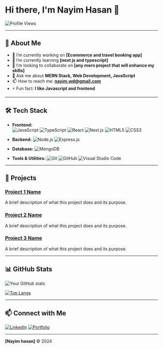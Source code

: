 # Hi there, I'm Nayim Hasan 👋

![Profile Views](https://komarev.com/ghpvc/?username=NayimWd&color=brightgreen)

---

## 🌟 About Me

- 🔭 I’m currently working on **[Ecommerce and travel booking app]**
- 🌱 I’m currently learning **[next js and typescript]**
- 👯 I’m looking to collaborate on **[any mern project that will enhance my skills]**
- 💬 Ask me about **MERN Stack, Web Development, JavaScript**
- 📫 How to reach me: **nayim.wd@gmail.com**
- ⚡ Fun fact: **I like Javascript and frontend**

---

## 🛠️ Tech Stack

- **Frontend:**  
  ![JavaScript](https://img.shields.io/badge/JavaScript-%23F7DF1E.svg?style=flat&logo=javascript&logoColor=black) 
  ![TypeScript](https://img.shields.io/badge/TypeScript-%23007ACC.svg?style=flat&logo=typescript&logoColor=white) 
  ![React](https://img.shields.io/badge/React-%2361DAFB.svg?style=flat&logo=react&logoColor=white) 
  ![Next.js](https://img.shields.io/badge/Next.js-%23000000.svg?style=flat&logo=nextdotjs&logoColor=white) 
  ![HTML5](https://img.shields.io/badge/HTML5-%23E34F26.svg?style=flat&logo=html5&logoColor=white) 
  ![CSS3](https://img.shields.io/badge/CSS3-%231572B6.svg?style=flat&logo=css3&logoColor=white)

- **Backend:** ![Node.js](https://img.shields.io/badge/Node.js-%23339933.svg?style=flat&logo=nodedotjs&logoColor=white) ![Express.js](https://img.shields.io/badge/Express.js-%23000000.svg?style=flat&logo=express&logoColor=white)
- **Database:** ![MongoDB](https://img.shields.io/badge/MongoDB-%2347A248.svg?style=flat&logo=mongodb&logoColor=white)
- **Tools & Utilities:** ![Git](https://img.shields.io/badge/Git-%23F05032.svg?style=flat&logo=git&logoColor=white) ![GitHub](https://img.shields.io/badge/GitHub-%23181717.svg?style=flat&logo=github&logoColor=white) ![Visual Studio Code](https://img.shields.io/badge/VSCode-%23007ACC.svg?style=flat&logo=visualstudiocode&logoColor=white)

---

## 🚀 Projects

### [Project 1 Name](https://github.com/yourusername/project1)
A brief description of what this project does and its purpose.

### [Project 2 Name](https://github.com/yourusername/project2)
A brief description of what this project does and its purpose.

### [Project 3 Name](https://github.com/yourusername/project3)
A brief description of what this project does and its purpose.

---



## 📊 GitHub Stats

![Your GitHub stats](https://github-readme-stats.vercel.app/api?username=NayimWd&count_private=true&show_icons=true&theme=radical)

[![Top Langs](https://github-profile-summary-cards.vercel.app/api/cards/repos-per-language?username=NayimWd&theme=radical)](https://github.com/vn7n24fzkq/github-profile-summary-cards)



---

## 📫 Connect with Me

[![LinkedIn](https://img.shields.io/badge/LinkedIn-%230A66C2.svg?style=flat&logo=linkedin&logoColor=white)](https://linkedin.com/in/nayim-hasan) 
[![Portfolio](https://img.shields.io/badge/Portfolio-%23000000.svg?style=flat&logo=firefox&logoColor=white)]([https://yourportfolio.com](https://nayimhasan.netlify.app/))

---

**[Nayim hasan]** © 2024
